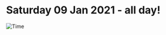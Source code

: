 # Saturday 09 Jan 2021 - all day!
![Time](https://github.com/rich-ctm/today/workflows/Time/badge.svg)

